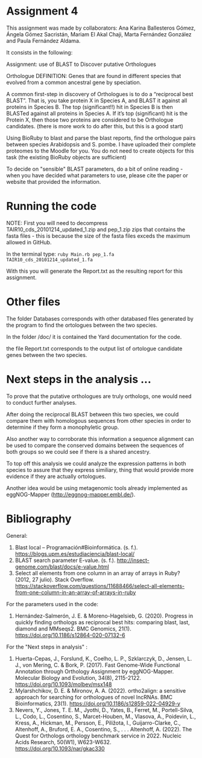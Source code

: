 # Assignment 4
This assignment was made by collaborators: Ana Karina Ballesteros Gómez, Ángela Gómez Sacristán, Mariam El Akal Chaji, Marta Fernández González and Paula Fernández Aldama.

It consists in the following:

Assignment: use of BLAST to Discover putative Orthologues

Orthologue DEFINITION: Genes that are found in different species that evolved from a common ancestral gene by speciation.

A common first-step in discovery of Orthologues is to do a “reciprocal best BLAST”. That is, you take protein X in Species A, and BLAST it against all proteins in Species B. The top (significant!!) hit in Species B is then BLASTed against all proteins in Species A.
If it’s top (significant) hit is the Protein X, then those two proteins are considered to be Orthologue candidates. (there is more work to do after this, but this is a good start)

Using BioRuby to blast and parse the blast reports, find the orthologue pairs between species Arabidopsis and S. pombe. I have uploaded their complete proteomes to the Moodle for you. You do not need to create objects for this task (the existing BioRuby objects are sufficient)

To decide on "sensible" BLAST parameters, do a bit of online reading - when you have decided what parameters to use, please cite the paper or website that provided the information.

# Running the code
NOTE: First you will need to decompress TAIR10_cds_20101214_updated_1.zip and pep_1.zip zips that contains the fasta files - this is because the size of the fasta files exceds the maximum allowed in GitHub.

In the terminal type: `ruby Main.rb pep_1.fa TAIR10_cds_20101214_updated_1.fa`

With this you will generate the Report.txt as the resulting report for this assignment.

# Other files
The folder Databases corresponds with other databased files generated by the program to find the ortologues between the two species.

In the folder /doc/ it is contained the Yard documentation for the code.

the file Report.txt corresponds to the output list of ortologue candidate genes between the two species.

# Next steps in the analysis ...
To prove that the putative orthologues are truly orthologs, one would need to conduct further analyses.

After doing the reciprocal BLAST between this two species, we could compare them with homologous sequences from other species in order to determine if they form a monophyletic group.

Also another way to corroborate this information a sequence alignment can be used to compare the conserved domains between the sequences of both groups so we could see if there is a shared ancestry.

To top off this analysis we could analyze the expression patterns in both species to assure that they express similiary, thing that would provide more evidence if they are actually ortologues.

Another idea would be using metagenomic tools already implemented as eggNOG-Mapper (http://eggnog-mapper.embl.de/).

# Bibliography
General:

1. Blast local – Programación#Bioinformática. (s. f.). https://blogs.upm.es/estudiaciencia/blast-local/
2. BLAST search parameter E-value. (s. f.). http://insect-genome.com/blast/docs/e-value.html
3. Select all elements from one column in an array of arrays in Ruby? (2012, 27 julio). Stack Overflow. https://stackoverflow.com/questions/11688466/select-all-elements-from-one-column-in-an-array-of-arrays-in-ruby


For the parameters used in the code:

1. Hernández-Salmerón, J. E. & Moreno-Hagelsieb, G. (2020). Progress in quickly finding orthologs as reciprocal best hits: comparing blast, last, diamond and MMseqs2. BMC Genomics, 21(1). https://doi.org/10.1186/s12864-020-07132-6


For the "Next steps in analysis" :

1. Huerta-Cepas, J., Forslund, K., Coelho, L. P., Szklarczyk, D., Jensen, L. J., von Mering, C. & Bork, P. (2017). Fast Genome-Wide Functional Annotation through Orthology Assignment by eggNOG-Mapper. Molecular Biology and Evolution, 34(8), 2115-2122. https://doi.org/10.1093/molbev/msx148
2. Mylarshchikov, D. E. & Mironov, A. A. (2022). ortho2align: a sensitive approach for searching for orthologues of novel lncRNAs. BMC Bioinformatics, 23(1). https://doi.org/10.1186/s12859-022-04929-y
3. Nevers, Y., Jones, T. E. M., Jyothi, D., Yates, B., Ferret, M., Portell-Silva, L., Codo, L., Cosentino, S., Marcet-Houben, M., Vlasova, A., Poidevin, L., Kress, A., Hickman, M., Persson, E., Piližota, I., Guijarro-Clarke, C., Altenhoff, A., Bruford, E. A., Cosentino, S., . . . Altenhoff, A. (2022). The Quest for Orthologs orthology benchmark service in 2022. Nucleic Acids Research, 50(W1), W623-W632. https://doi.org/10.1093/nar/gkac330
